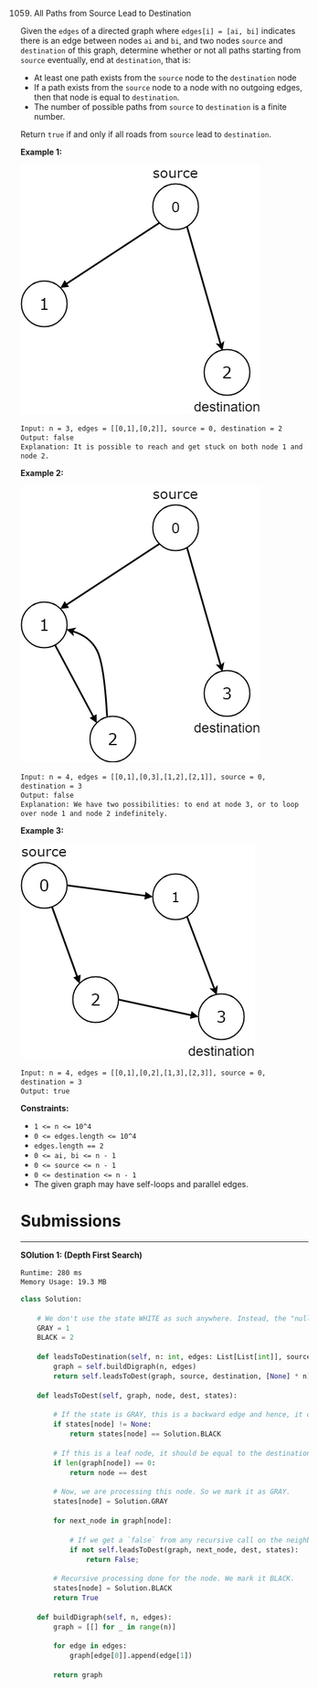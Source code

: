 1059. All Paths from Source Lead to Destination

Given the `edges` of a directed graph where `edges[i] = [ai, bi]` indicates there is an edge between nodes `ai` and `bi`, and two nodes `source` and `destination` of this graph, determine whether or not all paths starting from `source` eventually, end at `destination`, that is:

* At least one path exists from the `source` node to the `destination` node
* If a path exists from the `source` node to a node with no outgoing edges, then that node is equal to `destination`.
* The number of possible paths from `source` to `destination` is a finite number.

Return `true` if and only if all roads from `source` lead to `destination`.

 

**Example 1:**

![1059_485_example_1.png](img/1059_485_example_1.png)
```
Input: n = 3, edges = [[0,1],[0,2]], source = 0, destination = 2
Output: false
Explanation: It is possible to reach and get stuck on both node 1 and node 2.
```

**Example 2:**

![1059_485_example_2.png](img/1059_485_example_2.png)
```
Input: n = 4, edges = [[0,1],[0,3],[1,2],[2,1]], source = 0, destination = 3
Output: false
Explanation: We have two possibilities: to end at node 3, or to loop over node 1 and node 2 indefinitely.
```

**Example 3:**

![1059_485_example_3.png](img/1059_485_example_3.png)
```
Input: n = 4, edges = [[0,1],[0,2],[1,3],[2,3]], source = 0, destination = 3
Output: true
```

**Constraints:**

* `1 <= n <= 10^4`
* `0 <= edges.length <= 10^4`
* `edges.length == 2`
* `0 <= ai, bi <= n - 1`
* `0 <= source <= n - 1`
* `0 <= destination <= n - 1`
* The given graph may have self-loops and parallel edges.

# Submissions
---
**SOlution 1: (Depth First Search)**
```
Runtime: 280 ms
Memory Usage: 19.3 MB
```
```python
class Solution:
    
    # We don't use the state WHITE as such anywhere. Instead, the "null" value in the states array below is a substitute for WHITE.
    GRAY = 1
    BLACK = 2
    
    def leadsToDestination(self, n: int, edges: List[List[int]], source: int, destination: int) -> bool:
        graph = self.buildDigraph(n, edges)
        return self.leadsToDest(graph, source, destination, [None] * n)
        
    def leadsToDest(self, graph, node, dest, states):
        
        # If the state is GRAY, this is a backward edge and hence, it creates a Loop.
        if states[node] != None:
            return states[node] == Solution.BLACK
        
        # If this is a leaf node, it should be equal to the destination.
        if len(graph[node]) == 0:
            return node == dest
        
        # Now, we are processing this node. So we mark it as GRAY.
        states[node] = Solution.GRAY
        
        for next_node in graph[node]:
            
            # If we get a `false` from any recursive call on the neighbors, we short circuit and return from there.
            if not self.leadsToDest(graph, next_node, dest, states):
                return False;
        
        # Recursive processing done for the node. We mark it BLACK.
        states[node] = Solution.BLACK
        return True
        
    def buildDigraph(self, n, edges):
        graph = [[] for _ in range(n)]
        
        for edge in edges:
            graph[edge[0]].append(edge[1])
            
        return graph
```
